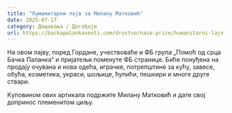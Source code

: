 ```yaml
---
title: "Хуманитарни лајв за Милану Матковић"
date: 2025-07-17
category: Дешавања / Догађаји
url: https://backapalankavesti.com/drustvo/nase-price/humanitarni-lajv-za-milanu-matkovic-2/
---
```


На овом лајву, поред Гордане, учествоваће и ФБ група „Помоћ од срца Бачка Паланка“ и пријатељи поменуте ФБ странице. Биће понуђена на продају очувана и нова одећа, играчке, потрепштине за кућу, завесе, обућа, козметика, украси, шољице, ћупићи, пешкири и многе друге ствари.

Kуповином ових артикала подржите Милану Матковић и дате свој допринос племенитом циљу.

